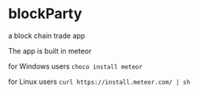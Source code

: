 # blockParty
a block chain trade app

The app is built in meteor

for Windows users
`choco install meteor`

for Linux users
`curl https://install.meteor.com/ | sh`
